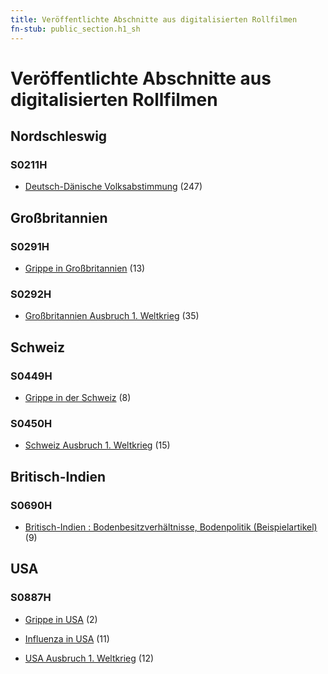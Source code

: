 ```yaml
---
title: Veröffentlichte Abschnitte aus digitalisierten Rollfilmen
fn-stub: public_section.h1_sh
---
```


# Veröffentlichte Abschnitte aus digitalisierten Rollfilmen

## Nordschleswig

### S0211H

- [Deutsch-Dänische Volksabstimmung](h1/sh/S0211H/0848) (247)

## Großbritannien

### S0291H

- [Grippe in Großbritannien](h1/sh/S0291H/1150) (13)

### S0292H

- [Großbritannien Ausbruch 1. Weltkrieg](h1/sh/S0292H/0646) (35)

## Schweiz

### S0449H

- [Grippe in der Schweiz](h1/sh/S0449H/1185) (8)

### S0450H

- [Schweiz Ausbruch 1. Weltkrieg](h1/sh/S0450H/0098) (15)

## Britisch-Indien

### S0690H

- [Britisch-Indien : Bodenbesitzverhältnisse, Bodenpolitik (Beispielartikel)](h1/sh/S0690H/0001) (9)

## USA

### S0887H

- [Grippe in USA](h1/sh/S0887H/0718) (2)

- [Influenza in USA](h1/sh/S0887H/0724) (11)

- [USA Ausbruch 1. Weltkrieg](h1/sh/S0887H/1174) (12)